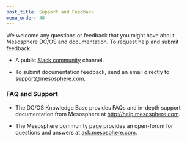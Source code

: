 ```yaml
---
post_title: Support and Feedback
menu_order: 46
---
```

We welcome any questions or feedback that you might have about Mesosphere DC/OS and documentation. To request help and submit feedback:

*   A public [Slack community][1] channel.

*   To submit documentation feedback, send an email directly to [support@mesosphere.com][2].

### <a name="dcosfaq"></a>FAQ and Support

*   The DC/OS Knowledge Base provides FAQs and in-depth support documentation from Mesosphere at <a href="http://help.mesosphere.com" target="_blank">http://help.mesosphere.com</a>.

*   The Mesosphere community page provides an open-forum for questions and answers at <a href="http://stackoverflow.com/questions/tagged/mesosphere" target="_blank">ask.mesosphere.com</a>.

 [1]: http://chat.mesosphere.com
 [2]: mailto:support@mesosphere.com?subject=Documentation%20feedback